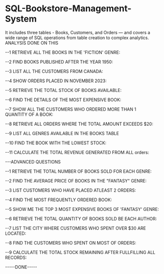 # SQL-Bookstore-Management-System
It includes three tables - Books, Customers, and Orders — and covers a wide range of SQL operations from table creation to complex analytics.
ANALYSIS DONE ON THIS 

--1 RETRIEVE ALL THE BOOKS IN THE 'FICTION' GENRE:

--2 FIND BOOKS PUBLISHED AFTER THE YEAR 1950:

--3 LIST ALL THE CUSTOMERS FROM CANADA:

--4 SHOW ORDERS PLACED IN NOVEMBER 2023:

--5 RETRIEVE THE TOTAL STOCK OF BOOKS AVAILABLE:

--6 FIND THE DETAILS OF THE MOST EXPENSIVE BOOK:

--7 SHOW ALL THE CUSTOMERS WHO ORDERED MORE THAN 1 QUANTITY OF A BOOK:

--8 RETRIEVE ALL ORDERS WHERE THE TOTAL AMOUNT EXCEEDS $20:

--9 LIST ALL GENRES AVAILABLE IN THE BOOKS TABLE

--10 FIND THE BOOK WITH THE LOWEST STOCK:

--11 CALCULATE THE TOTAL REVENUE GENERATED FROM ALL orders:


---ADVANCED QUESTIONS

--1 RETRIEVE THE TOTAL NUMBER OF BOOKS SOLD FOR EACH GENRE:

--2 FIND THE AVERAGE PRICE OF BOOKS IN THE "FANTASY" GENRE:

--3 LIST CUSTOMERS WHO HAVE PLACED ATLEAST 2 ORDERS:

--4 FIND THE MOST FREQUENTLY ORDERED BOOK:

--5 SHOW ME THE TOP 3 MOST EXPENSIVE BOOKS OF 'FANTASY' GENRE:

--6 RETRIEVE THE TOTAL QUANTITY OF BOOKS SOLD BE EACH AUTHOR:

--7 LIST THE CITY WHERE CUSTOMERS WHO SPENT OVER $30 ARE LOCATED:

--8 FIND THE CUSTOMERS WHO SPENT ON MOST OF ORDERS:

--9 CALCULATE THE TOTAL STOCK REMAINING AFTER FULLFILLING ALL RECORDS:


-----DONE-----
